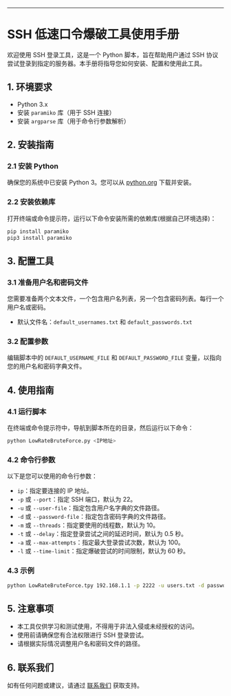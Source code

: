 
---

# SSH 低速口令爆破工具使用手册

欢迎使用 SSH 登录工具，这是一个 Python 脚本，旨在帮助用户通过 SSH 协议尝试登录到指定的服务器。本手册将指导您如何安装、配置和使用此工具。

## 1. 环境要求

- Python 3.x
- 安装 `paramiko` 库（用于 SSH 连接）
- 安装 `argparse` 库（用于命令行参数解析）

## 2. 安装指南

### 2.1 安装 Python

确保您的系统中已安装 Python 3。您可以从 [python.org](https://www.python.org/downloads/) 下载并安装。

### 2.2 安装依赖库

打开终端或命令提示符，运行以下命令安装所需的依赖库(根据自己环境选择)：

```bash
pip install paramiko
pip3 install paramiko
```

## 3. 配置工具

### 3.1 准备用户名和密码文件

您需要准备两个文本文件，一个包含用户名列表，另一个包含密码列表。每行一个用户名或密码。

- 默认文件名：`default_usernames.txt` 和 `default_passwords.txt`

### 3.2 配置参数

编辑脚本中的 `DEFAULT_USERNAME_FILE` 和 `DEFAULT_PASSWORD_FILE` 变量，以指向您的用户名和密码字典文件。

## 4. 使用指南

### 4.1 运行脚本

在终端或命令提示符中，导航到脚本所在的目录，然后运行以下命令：

```bash
python LowRateBruteForce.py <IP地址>
```

### 4.2 命令行参数

以下是您可以使用的命令行参数：

- `ip`：指定要连接的 IP 地址。
- `-p` 或 `--port`：指定 SSH 端口，默认为 22。
- `-u` 或 `--user-file`：指定包含用户名字典的文件路径。
- `-d` 或 `--password-file`：指定包含密码字典的文件路径。
- `-m` 或 `--threads`：指定要使用的线程数，默认为 10。
- `-t` 或 `--delay`：指定登录尝试之间的延迟时间，默认为 0.5 秒。
- `-a` 或 `--max-attempts`：指定最大登录尝试次数，默认为 100。
- `-l` 或 `--time-limit`：指定爆破尝试的时间限制，默认为 60 秒。

### 4.3 示例

```bash
python LowRateBruteForce.tpy 192.168.1.1 -p 2222 -u users.txt -d passwords.txt -m 5 -t 5 -a 50 -l 120
```

## 5. 注意事项

- 本工具仅供学习和测试使用，不得用于非法入侵或未经授权的访问。
- 使用前请确保您有合法权限进行 SSH 登录尝试。
- 请根据实际情况调整用户名和密码文件的路径。

## 6. 联系我们

如有任何问题或建议，请通过 [联系我们](https://github.com/GitHub-LP/LowRateBruteForce/issues) 获取支持。

